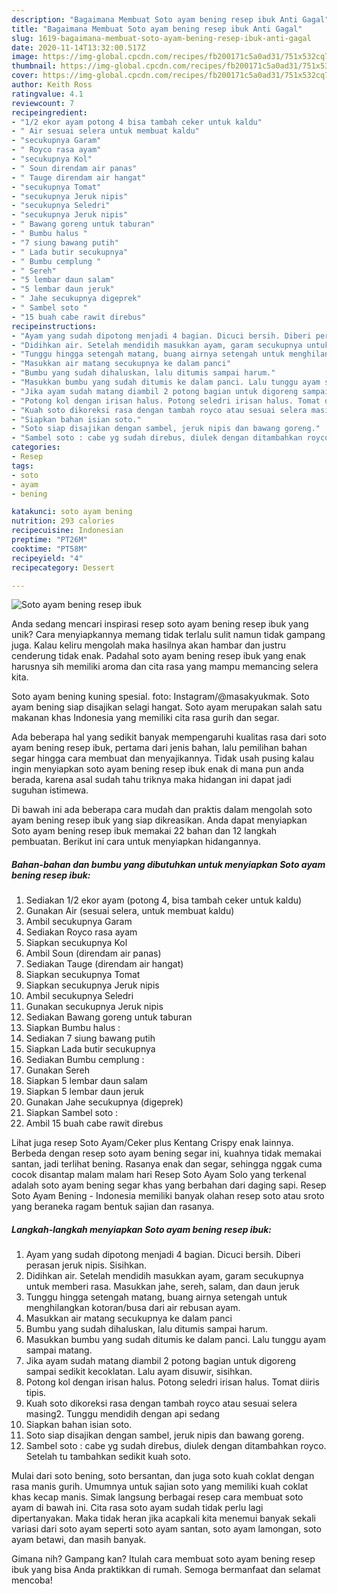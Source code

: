 ```yaml
---
description: "Bagaimana Membuat Soto ayam bening resep ibuk Anti Gagal"
title: "Bagaimana Membuat Soto ayam bening resep ibuk Anti Gagal"
slug: 1619-bagaimana-membuat-soto-ayam-bening-resep-ibuk-anti-gagal
date: 2020-11-14T13:32:00.517Z
image: https://img-global.cpcdn.com/recipes/fb200171c5a0ad31/751x532cq70/soto-ayam-bening-resep-ibuk-foto-resep-utama.jpg
thumbnail: https://img-global.cpcdn.com/recipes/fb200171c5a0ad31/751x532cq70/soto-ayam-bening-resep-ibuk-foto-resep-utama.jpg
cover: https://img-global.cpcdn.com/recipes/fb200171c5a0ad31/751x532cq70/soto-ayam-bening-resep-ibuk-foto-resep-utama.jpg
author: Keith Ross
ratingvalue: 4.1
reviewcount: 7
recipeingredient:
- "1/2 ekor ayam potong 4 bisa tambah ceker untuk kaldu"
- " Air sesuai selera untuk membuat kaldu"
- "secukupnya Garam"
- " Royco rasa ayam"
- "secukupnya Kol"
- " Soun direndam air panas"
- " Tauge direndam air hangat"
- "secukupnya Tomat"
- "secukupnya Jeruk nipis"
- "secukupnya Seledri"
- "secukupnya Jeruk nipis"
- " Bawang goreng untuk taburan"
- " Bumbu halus "
- "7 siung bawang putih"
- " Lada butir secukupnya"
- " Bumbu cemplung "
- " Sereh"
- "5 lembar daun salam"
- "5 lembar daun jeruk"
- " Jahe secukupnya digeprek"
- " Sambel soto "
- "15 buah cabe rawit direbus"
recipeinstructions:
- "Ayam yang sudah dipotong menjadi 4 bagian. Dicuci bersih. Diberi perasan jeruk nipis. Sisihkan."
- "Didihkan air. Setelah mendidih masukkan ayam, garam secukupnya untuk memberi rasa. Masukkan jahe, sereh, salam, dan daun jeruk"
- "Tunggu hingga setengah matang, buang airnya setengah untuk menghilangkan kotoran/busa dari air rebusan ayam."
- "Masukkan air matang secukupnya ke dalam panci"
- "Bumbu yang sudah dihaluskan, lalu ditumis sampai harum."
- "Masukkan bumbu yang sudah ditumis ke dalam panci. Lalu tunggu ayam sampai matang."
- "Jika ayam sudah matang diambil 2 potong bagian untuk digoreng sampai sedikit kecoklatan. Lalu ayam disuwir, sisihkan."
- "Potong kol dengan irisan halus. Potong seledri irisan halus. Tomat diiris tipis."
- "Kuah soto dikoreksi rasa dengan tambah royco atau sesuai selera masing2. Tunggu mendidih dengan api sedang"
- "Siapkan bahan isian soto."
- "Soto siap disajikan dengan sambel, jeruk nipis dan bawang goreng."
- "Sambel soto : cabe yg sudah direbus, diulek dengan ditambahkan royco. Setelah tu tambahkan sedikit kuah soto."
categories:
- Resep
tags:
- soto
- ayam
- bening

katakunci: soto ayam bening 
nutrition: 293 calories
recipecuisine: Indonesian
preptime: "PT26M"
cooktime: "PT58M"
recipeyield: "4"
recipecategory: Dessert

---
```



![Soto ayam bening resep ibuk](https://img-global.cpcdn.com/recipes/fb200171c5a0ad31/751x532cq70/soto-ayam-bening-resep-ibuk-foto-resep-utama.jpg)

Anda sedang mencari inspirasi resep soto ayam bening resep ibuk yang unik? Cara menyiapkannya memang tidak terlalu sulit namun tidak gampang juga. Kalau keliru mengolah maka hasilnya akan hambar dan justru cenderung tidak enak. Padahal soto ayam bening resep ibuk yang enak harusnya sih memiliki aroma dan cita rasa yang mampu memancing selera kita.

Soto ayam bening kuning spesial. foto: Instagram/@masakyukmak. Soto ayam bening siap disajikan selagi hangat. Soto ayam merupakan salah satu makanan khas Indonesia yang memiliki cita rasa gurih dan segar.

Ada beberapa hal yang sedikit banyak mempengaruhi kualitas rasa dari soto ayam bening resep ibuk, pertama dari jenis bahan, lalu pemilihan bahan segar hingga cara membuat dan menyajikannya. Tidak usah pusing kalau ingin menyiapkan soto ayam bening resep ibuk enak di mana pun anda berada, karena asal sudah tahu triknya maka hidangan ini dapat jadi suguhan istimewa.


Di bawah ini ada beberapa cara mudah dan praktis dalam mengolah soto ayam bening resep ibuk yang siap dikreasikan. Anda dapat menyiapkan Soto ayam bening resep ibuk memakai 22 bahan dan 12 langkah pembuatan. Berikut ini cara untuk menyiapkan hidangannya.

<!--inarticleads1-->

##### Bahan-bahan dan bumbu yang dibutuhkan untuk menyiapkan Soto ayam bening resep ibuk:

1. Sediakan 1/2 ekor ayam (potong 4, bisa tambah ceker untuk kaldu)
1. Gunakan  Air (sesuai selera, untuk membuat kaldu)
1. Ambil secukupnya Garam
1. Sediakan  Royco rasa ayam
1. Siapkan secukupnya Kol
1. Ambil  Soun (direndam air panas)
1. Sediakan  Tauge (direndam air hangat)
1. Siapkan secukupnya Tomat
1. Siapkan secukupnya Jeruk nipis
1. Ambil secukupnya Seledri
1. Gunakan secukupnya Jeruk nipis
1. Sediakan  Bawang goreng untuk taburan
1. Siapkan  Bumbu halus :
1. Sediakan 7 siung bawang putih
1. Siapkan  Lada butir secukupnya
1. Sediakan  Bumbu cemplung :
1. Gunakan  Sereh
1. Siapkan 5 lembar daun salam
1. Siapkan 5 lembar daun jeruk
1. Gunakan  Jahe secukupnya (digeprek)
1. Siapkan  Sambel soto :
1. Ambil 15 buah cabe rawit direbus


Lihat juga resep Soto Ayam/Ceker plus Kentang Crispy enak lainnya. Berbeda dengan resep soto ayam bening segar ini, kuahnya tidak memakai santan, jadi terlihat bening. Rasanya enak dan segar, sehingga nggak cuma cocok disantap malam malam hari Resep Soto Ayam Solo yang terkenal adalah soto ayam bening segar khas yang berbahan dari daging sapi. Resep Soto Ayam Bening - Indonesia memiliki banyak olahan resep soto atau sroto yang beraneka ragam bentuk sajian dan rasanya. 

<!--inarticleads2-->

##### Langkah-langkah menyiapkan Soto ayam bening resep ibuk:

1. Ayam yang sudah dipotong menjadi 4 bagian. Dicuci bersih. Diberi perasan jeruk nipis. Sisihkan.
1. Didihkan air. Setelah mendidih masukkan ayam, garam secukupnya untuk memberi rasa. Masukkan jahe, sereh, salam, dan daun jeruk
1. Tunggu hingga setengah matang, buang airnya setengah untuk menghilangkan kotoran/busa dari air rebusan ayam.
1. Masukkan air matang secukupnya ke dalam panci
1. Bumbu yang sudah dihaluskan, lalu ditumis sampai harum.
1. Masukkan bumbu yang sudah ditumis ke dalam panci. Lalu tunggu ayam sampai matang.
1. Jika ayam sudah matang diambil 2 potong bagian untuk digoreng sampai sedikit kecoklatan. Lalu ayam disuwir, sisihkan.
1. Potong kol dengan irisan halus. Potong seledri irisan halus. Tomat diiris tipis.
1. Kuah soto dikoreksi rasa dengan tambah royco atau sesuai selera masing2. Tunggu mendidih dengan api sedang
1. Siapkan bahan isian soto.
1. Soto siap disajikan dengan sambel, jeruk nipis dan bawang goreng.
1. Sambel soto : cabe yg sudah direbus, diulek dengan ditambahkan royco. Setelah tu tambahkan sedikit kuah soto.


Mulai dari soto bening, soto bersantan, dan juga soto kuah coklat dengan rasa manis gurih. Umumnya untuk sajian soto yang memiliki kuah coklat khas kecap manis. Simak langsung berbagai resep cara membuat soto ayam di bawah ini. Cita rasa soto ayam sudah tidak perlu lagi dipertanyakan. Maka tidak heran jika acapkali kita menemui banyak sekali variasi dari soto ayam seperti soto ayam santan, soto ayam lamongan, soto ayam betawi, dan masih banyak. 

Gimana nih? Gampang kan? Itulah cara membuat soto ayam bening resep ibuk yang bisa Anda praktikkan di rumah. Semoga bermanfaat dan selamat mencoba!
